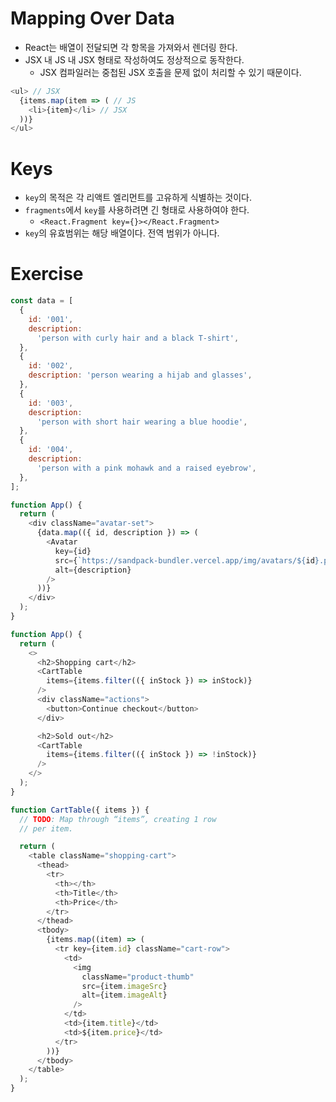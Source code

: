# Mapping Over Data
* React는 배열이 전달되면 각 항목을 가져와서 렌더링 한다.
* JSX 내 JS 내 JSX 형태로 작성하여도 정상적으로 동작한다.
    * JSX 컴파일러는 중첩된 JSX 호출을 문제 없이 처리할 수 있기 때문이다.
```js
<ul> // JSX
  {items.map(item => ( // JS
    <li>{item}</li> // JSX
  ))}
</ul>
```

# Keys
* `key`의 목적은 각 리액트 엘리먼트를 고유하게 식별하는 것이다.
* `fragments`에서 `key`를 사용하려면 긴 형태로 사용하여야 한다.
    * `<React.Fragment key={}></React.Fragment>`
* `key`의 유효범위는 해당 배열이다. 전역 범위가 아니다.

# Exercise
```js
const data = [
  {
    id: '001',
    description:
      'person with curly hair and a black T-shirt',
  },
  {
    id: '002',
    description: 'person wearing a hijab and glasses',
  },
  {
    id: '003',
    description:
      'person with short hair wearing a blue hoodie',
  },
  {
    id: '004',
    description:
      'person with a pink mohawk and a raised eyebrow',
  },
];

function App() {
  return (
    <div className="avatar-set">
      {data.map(({ id, description }) => (
        <Avatar
          key={id}
          src={`https://sandpack-bundler.vercel.app/img/avatars/${id}.png`}
          alt={description}
        />
      ))}
    </div>
  );
}
```
```js
function App() {
  return (
    <>
      <h2>Shopping cart</h2>
      <CartTable
        items={items.filter(({ inStock }) => inStock)}
      />
      <div className="actions">
        <button>Continue checkout</button>
      </div>

      <h2>Sold out</h2>
      <CartTable
        items={items.filter(({ inStock }) => !inStock)}
      />
    </>
  );
}

function CartTable({ items }) {
  // TODO: Map through “items”, creating 1 row
  // per item.

  return (
    <table className="shopping-cart">
      <thead>
        <tr>
          <th></th>
          <th>Title</th>
          <th>Price</th>
        </tr>
      </thead>
      <tbody>
        {items.map((item) => (
          <tr key={item.id} className="cart-row">
            <td>
              <img
                className="product-thumb"
                src={item.imageSrc}
                alt={item.imageAlt}
              />
            </td>
            <td>{item.title}</td>
            <td>${item.price}</td>
          </tr>
        ))}
      </tbody>
    </table>
  );
}
```